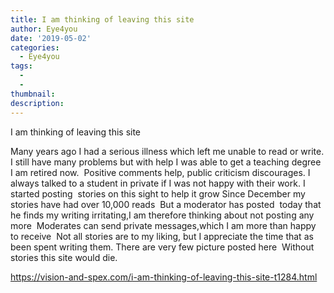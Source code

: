 ```yaml
---
title: I am thinking of leaving this site
author: Eye4you
date: '2019-05-02'
categories:
  - Eye4you
tags:
  - 
  - 
thumbnail: 
description: 
---
```


I am thinking of leaving this site 

Many years ago I had a serious illness which left me unable to read or write.
I still have many problems but with help I was able to get a teaching degree
I am retired now. 
Positive comments help, public criticism discourages.
I always talked to a student in private if I was not happy with their work.
I started posting  stories on this sight to help it grow
Since December my stories have had over 10,000 reads 
But a moderator has posted  today that he finds my writing irritating,I am therefore thinking about not posting any more 
Moderates can send private messages,which I am more than happy to receive 
Not all stories are to my liking, but I appreciate the time that as been spent writing them.
There are very few picture posted here 
Without stories this site would die. 

https://vision-and-spex.com/i-am-thinking-of-leaving-this-site-t1284.html

